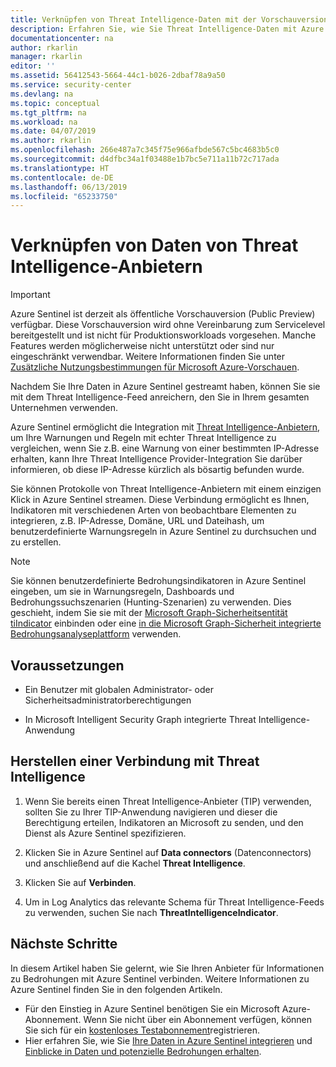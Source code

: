 ```yaml
---
title: Verknüpfen von Threat Intelligence-Daten mit der Vorschauversion von Azure Sentinel | Microsoft-Dokumentation
description: Erfahren Sie, wie Sie Threat Intelligence-Daten mit Azure Sentinel verknüpfen.
documentationcenter: na
author: rkarlin
manager: rkarlin
editor: ''
ms.assetid: 56412543-5664-44c1-b026-2dbaf78a9a50
ms.service: security-center
ms.devlang: na
ms.topic: conceptual
ms.tgt_pltfrm: na
ms.workload: na
ms.date: 04/07/2019
ms.author: rkarlin
ms.openlocfilehash: 266e487a7c345f75e966afbde567c5bc4683b5c0
ms.sourcegitcommit: d4dfbc34a1f03488e1b7bc5e711a11b72c717ada
ms.translationtype: HT
ms.contentlocale: de-DE
ms.lasthandoff: 06/13/2019
ms.locfileid: "65233750"
---
```

# <a name="connect-data-from-threat-intelligence-providers"></a>Verknüpfen von Daten von Threat Intelligence-Anbietern 

> [!IMPORTANT]
> Azure Sentinel ist derzeit als öffentliche Vorschauversion (Public Preview) verfügbar.
> Diese Vorschauversion wird ohne Vereinbarung zum Servicelevel bereitgestellt und ist nicht für Produktionsworkloads vorgesehen. Manche Features werden möglicherweise nicht unterstützt oder sind nur eingeschränkt verwendbar. Weitere Informationen finden Sie unter [Zusätzliche Nutzungsbestimmungen für Microsoft Azure-Vorschauen](https://azure.microsoft.com/support/legal/preview-supplemental-terms/).

Nachdem Sie Ihre Daten in Azure Sentinel gestreamt haben, können Sie sie mit dem Threat Intelligence-Feed anreichern, den Sie in Ihrem gesamten Unternehmen verwenden. 

Azure Sentinel ermöglicht die Integration mit [Threat Intelligence-Anbietern](https://aka.ms/graphsecuritytips), um Ihre Warnungen und Regeln mit echter Threat Intelligence zu vergleichen, wenn Sie z.B. eine Warnung von einer bestimmten IP-Adresse erhalten, kann Ihre Threat Intelligence Provider-Integration Sie darüber informieren, ob diese IP-Adresse kürzlich als bösartig befunden wurde. 

Sie können Protokolle von Threat Intelligence-Anbietern mit einem einzigen Klick in Azure Sentinel streamen. Diese Verbindung ermöglicht es Ihnen, Indikatoren mit verschiedenen Arten von beobachtbare Elementen zu integrieren, z.B. IP-Adresse, Domäne, URL und Dateihash, um benutzerdefinierte Warnungsregeln in Azure Sentinel zu durchsuchen und zu erstellen.  
> [!NOTE]
> Sie können benutzerdefinierte Bedrohungsindikatoren in Azure Sentinel eingeben, um sie in Warnungsregeln, Dashboards und Bedrohungssuchszenarien (Hunting-Szenarien) zu verwenden. Dies geschieht, indem Sie sie mit der [Microsoft Graph-Sicherheitsentität tiIndicator](https://aka.ms/graphsecuritytiindicators) einbinden oder eine [in die Microsoft Graph-Sicherheit integrierte Bedrohungsanalyseplattform](https://aka.ms/graphsecuritytips) verwenden.

## <a name="prerequisites"></a>Voraussetzungen  

- Ein Benutzer mit globalen Administrator- oder Sicherheitsadministratorberechtigungen 

- In Microsoft Intelligent Security Graph integrierte Threat Intelligence-Anwendung 

## <a name="connect-to-threat-intelligence"></a>Herstellen einer Verbindung mit Threat Intelligence 

1. Wenn Sie bereits einen Threat Intelligence-Anbieter (TIP) verwenden, sollten Sie zu Ihrer TIP-Anwendung navigieren und dieser die Berechtigung erteilen, Indikatoren an Microsoft zu senden, und den Dienst als Azure Sentinel spezifizieren.  

2. Klicken Sie in Azure Sentinel auf **Data connectors** (Datenconnectors) und anschließend auf die Kachel **Threat Intelligence**.

3. Klicken Sie auf **Verbinden**. 

4. Um in Log Analytics das relevante Schema für Threat Intelligence-Feeds zu verwenden, suchen Sie nach **ThreatIntelligenceIndicator**. 

 
## <a name="next-steps"></a>Nächste Schritte

In diesem Artikel haben Sie gelernt, wie Sie Ihren Anbieter für Informationen zu Bedrohungen mit Azure Sentinel verbinden. Weitere Informationen zu Azure Sentinel finden Sie in den folgenden Artikeln.

- Für den Einstieg in Azure Sentinel benötigen Sie ein Microsoft Azure-Abonnement. Wenn Sie nicht über ein Abonnement verfügen, können Sie sich für ein [kostenloses Testabonnement](https://azure.microsoft.com/free/)registrieren.
- Hier erfahren Sie, wie Sie [Ihre Daten in Azure Sentinel integrieren](quickstart-onboard.md) und [Einblicke in Daten und potenzielle Bedrohungen erhalten](quickstart-get-visibility.md).
